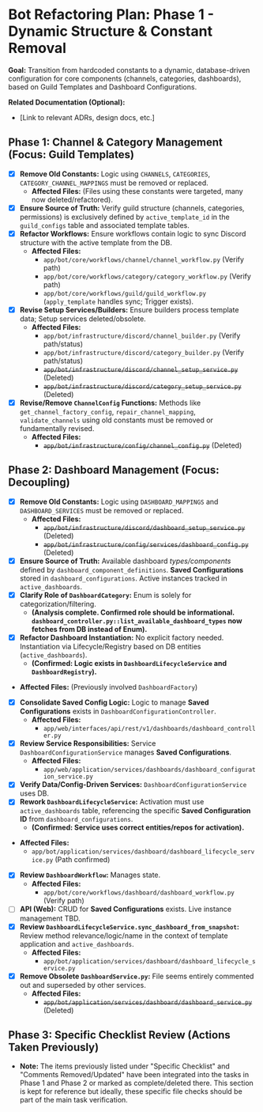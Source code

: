 # Bot Refactoring Plan: Phase 1 - Dynamic Structure & Constant Removal

**Goal:** Transition from hardcoded constants to a dynamic, database-driven configuration for core components (channels, categories, dashboards), based on Guild Templates and Dashboard Configurations.

**Related Documentation (Optional):**
*   [Link to relevant ADRs, design docs, etc.]

## Phase 1: Channel & Category Management (Focus: Guild Templates)

*   [x] **Remove Old Constants:** Logic using `CHANNELS`, `CATEGORIES`, `CATEGORY_CHANNEL_MAPPINGS` must be removed or replaced.
    *   **Affected Files:** (Files using these constants were targeted, many now deleted/refactored).
*   [x] **Ensure Source of Truth:** Verify guild structure (channels, categories, permissions) is exclusively defined by `active_template_id` in the `guild_configs` table and associated template tables.
*   [x] **Refactor Workflows:** Ensure workflows contain logic to sync Discord structure with the active template from the DB.
    *   **Affected Files:**
        *   `app/bot/core/workflows/channel/channel_workflow.py` (Verify path)
        *   `app/bot/core/workflows/category/category_workflow.py` (Verify path)
        *   `app/bot/core/workflows/guild/guild_workflow.py` (`apply_template` handles sync; Trigger exists).
*   [x] **Revise Setup Services/Builders:** Ensure builders process template data; Setup services deleted/obsolete.
    *   **Affected Files:**
        *   `app/bot/infrastructure/discord/channel_builder.py` (Verify path/status)
        *   `app/bot/infrastructure/discord/category_builder.py` (Verify path/status)
        *   ~~`app/bot/infrastructure/discord/channel_setup_service.py`~~ (Deleted)
        *   ~~`app/bot/infrastructure/discord/category_setup_service.py`~~ (Deleted)
*   [x] **Revise/Remove `ChannelConfig` Functions:** Methods like `get_channel_factory_config`, `repair_channel_mapping`, `validate_channels` using old constants must be removed or fundamentally revised.
    *   **Affected Files:**
        *   ~~`app/bot/infrastructure/config/channel_config.py`~~ (Deleted)

## Phase 2: Dashboard Management (Focus: Decoupling)

*   [x] **Remove Old Constants:** Logic using `DASHBOARD_MAPPINGS` and `DASHBOARD_SERVICES` must be removed or replaced.
    *   **Affected Files:**
        *   ~~`app/bot/infrastructure/discord/dashboard_setup_service.py`~~ (Deleted)
        *   ~~`app/bot/infrastructure/config/services/dashboard_config.py`~~ (Deleted)
*   [x] **Ensure Source of Truth:** Available dashboard *types/components* defined by `dashboard_component_definitions`. **Saved Configurations** stored in `dashboard_configurations`. Active instances tracked in `active_dashboards`.
*   [x] **Clarify Role of `DashboardCategory`:** Enum is solely for categorization/filtering.
    *   **(Analysis complete. Confirmed role should be informational. `dashboard_controller.py::list_available_dashboard_types` now fetches from DB instead of Enum).**
*   [x] **Refactor Dashboard Instantiation:** No explicit factory needed. Instantiation via Lifecycle/Registry based on DB entities (`active_dashboards`).
    *   **(Confirmed: Logic exists in `DashboardLifecycleService` and `DashboardRegistry`).**
*   **Affected Files:** (Previously involved `DashboardFactory`)
*   [x] **Consolidate Saved Config Logic:** Logic to manage **Saved Configurations** exists in `DashboardConfigurationController`.
    *   **Affected Files:**
        *   `app/web/interfaces/api/rest/v1/dashboards/dashboard_controller.py`
*   [x] **Review Service Responsibilities:** Service `DashboardConfigurationService` manages **Saved Configurations**.
    *   **Affected Files:**
        *   `app/web/application/services/dashboards/dashboard_configuration_service.py`
*   [x] **Verify Data/Config-Driven Services:** `DashboardConfigurationService` uses DB.
*   [x] **Rework `DashboardLifecycleService`:** Activation must use `active_dashboards` table, referencing the specific **Saved Configuration ID** from `dashboard_configurations`.
    *   **(Confirmed: Service uses correct entities/repos for activation).**
*   **Affected Files:**
    *   `app/bot/application/services/dashboard/dashboard_lifecycle_service.py` (Path confirmed)
*   [x] **Review `DashboardWorkflow`:** Manages state.
    *   **Affected Files:**
        *   `app/bot/core/workflows/dashboard/dashboard_workflow.py` (Verify path)
*   [ ] **API (Web):** CRUD for **Saved Configurations** exists. Live instance management TBD.
*   [x] **Review `DashboardLifecycleService.sync_dashboard_from_snapshot`:** Review method relevance/logic/name in the context of template application and `active_dashboards`.
    *   **Affected Files:**
        *   `app/bot/application/services/dashboard/dashboard_lifecycle_service.py`
*   [x] **Remove Obsolete `DashboardService.py`:** File seems entirely commented out and superseded by other services.
    *   **Affected Files:**
        *   ~~`app/bot/application/services/dashboard/dashboard_service.py`~~ (Deleted)

## Phase 3: Specific Checklist Review (Actions Taken Previously)

*   **Note:** The items previously listed under "Specific Checklist" and "Comments Removed/Updated" have been integrated into the tasks in Phase 1 and Phase 2 or marked as complete/deleted there. This section is kept for reference but ideally, these specific file checks should be part of the main task verification.


